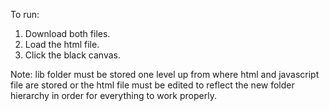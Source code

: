 To run:
1. Download both files.
2. Load the html file.
3. Click the black canvas.

Note: lib folder must be stored one level up from where html and javascript file are stored or the html file must be edited to reflect the new folder
hierarchy in order for everything to work properly.
